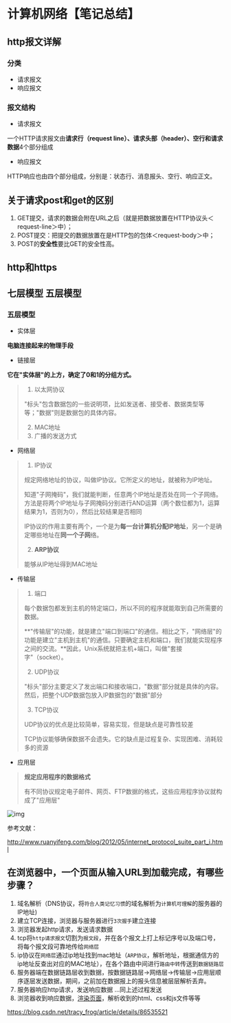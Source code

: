 # 计算机网络【笔记总结】

## http报文详解

### 分类

- 请求报文
- 响应报文

### 报文结构

- 请求报文

一个HTTP请求报文由**请求行（request line）、请求头部（header）、空行和请求数据**4个部分组成

- 响应报文

HTTP响应也由四个部分组成，分别是：状态行、消息报头、空行、响应正文。

## 关于请求post和get的区别

1. GET提交，请求的数据会附在URL之后（就是把数据放置在HTTP协议头＜request-line＞中）；
2. POST提交：把提交的数据放置在是HTTP包的包体＜request-body＞中；
3. POST的**安全性**要比GET的安全性高。

## http和https

## 七层模型  五层模型



### 五层模型

- 实体层

**电脑连接起来的物理手段**

- 链接层

**它在"实体层"的上方，确定了0和1的分组方式。**

>1. 以太网协议
>
>"标头"包含数据包的一些说明项，比如发送者、接受者、数据类型等等；"数据"则是数据包的具体内容。
>
>2. MAC地址
>3. 广播的发送方式

- 网络层

>1. IP协议
>
>规定网络地址的协议，叫做IP协议。它所定义的地址，就被称为IP地址。
>
>知道"子网掩码"，我们就能判断，任意两个IP地址是否处在同一个子网络。方法是将两个IP地址与子网掩码分别进行AND运算（两个数位都为1，运算结果为1，否则为0），然后比较结果是否相同
>
>IP协议的作用主要有两个，一个是为**每一台计算机分配IP地址**，另一个是确定哪些地址在**同一个子网**络。
>
>2. **ARP协议**
>
>能够从IP地址得到MAC地址

- 传输层

>1. 端口
>
>每个数据包都发到主机的特定端口，所以不同的程序就能取到自己所需要的数据。
>
>**"传输层"的功能，就是建立"端口到端口"的通信。相比之下，"网络层"的功能是建立"主机到主机"的通信。只要确定主机和端口，我们就能实现程序之间的交流。**因此，Unix系统就把主机+端口，叫做"套接字"（socket）。
>
>2. UDP协议
>
>"标头"部分主要定义了发出端口和接收端口，"数据"部分就是具体的内容。然后，把整个UDP数据包放入IP数据包的"数据"部分
>
>3. TCP协议
>
>UDP协议的优点是比较简单，容易实现，但是缺点是可靠性较差
>
>TCP协议能够确保数据不会遗失。它的缺点是过程复杂、实现困难、消耗较多的资源

- 应用层

>**规定应用程序的数据格式**
>
>有不同协议规定电子邮件、网页、FTP数据的格式，这些应用程序协议就构成了"应用层"

![img](http://www.ruanyifeng.com/blogimg/asset/201205/bg2012052913.png)

参考文献：

http://www.ruanyifeng.com/blog/2012/05/internet_protocol_suite_part_i.html



## 在浏览器中，一个页面从输入URL到加载完成，有哪些步骤？

1. 域名解析（DNS协议，将`符合人类记忆习惯`的域名解析为`计算机可理解`的服务器的IP地址)
2. 建立TCP连接，浏览器与服务器进行`3次握手`建立连接
3. 浏览器发起http请求，发送请求数据
4. tcp将`http请求报文`切割为`报文段`，并在各个报文上打上标记序号以及端口号，将每个报文段可靠地传给`网络层`
5. ip协议在`网络层`通过ip地址找到mac地址（`ARP协议`，解析地址，根据通信方的ip地址反查出对应的MAC地址），在各个路由中间进行`路由中转`传送到`数据链路层`
6. 服务器端在数据链路层收到数据，按数据链路层→网络层→传输层→应用层顺序逐层发送数据，期间，之前加在数据报上的报头信息被层层解析丢弃。
7. 服务器响应http请求，发送响应数据
   …同上述过程发送
8. 浏览器收到响应数据，[渲染页面](https://juejin.im/post/6844903565610188807#heading-0)，解析收到的html、css和js文件等等

https://blog.csdn.net/tracy_frog/article/details/86535521